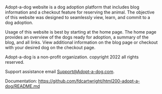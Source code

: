 Adopt-a-dog website is a dog adoption platform that includes blog information
and a checkout feature for reserving the animal. The objective of this website
was designed to seamlessly view, learn, and commit to a dog adoption. 

Usage of this website is best by starting at the home page. The home page provides
an overview of the dogs ready for adoption, a summary of the blog, and all links.
View additional information on the blog page or checkout with your desired dog on
the checkout page. 

Adopt-a-dog is a non-profit organization. copyright 2022 all rights reserved.

Support assistance email Support@Adopt-a-dog.com.

Documentation: https://github.com/fdcartwright/html200-adopt-a-dog/README.md
